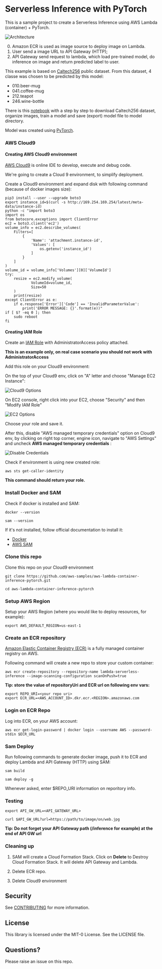 # Serverless Inference with PyTorch

This is a sample project to create a Serverless Inference using AWS Lambda (container) + PyTorch.

![Architecture](img/architecture.png)

0. Amazon ECR is used as image source to deploy image on Lambda.
1. User send a image URL to API Gateway (HTTP);
2. API Gateway send request to lambda, which load pre-trained model, do inference on image and return predicted label to user.

This example is based on [Caltech256](http://www.vision.caltech.edu/Image_Datasets/Caltech256/) public dataset. From this dataset, 4 classe was chosen to be predicted by this model:

* 010.beer-mug
* 041.coffee-mug
* 212.teapot
* 246.wine-bottle

There is this [notebook](generate-model.ipynb) with a step by step to download Caltech256 dataset, organize images, train a model and save (export) model file to model directory.

Model was created using [PyTorch](https://pytorch.org/).

### AWS Cloud9

#### Creating AWS Cloud9 environment

[AWS Cloud9](https://aws.amazon.com/pt/cloud9/) is online IDE to develop, execute and debug code.

We're going to create a Cloud 9 environment, to simplify deployment.

Create a Cloud9 environment and expand disk with following command (because of docker images size):

```
pip3 install --user --upgrade boto3
export instance_id=$(curl -s http://169.254.169.254/latest/meta-data/instance-id)
python -c "import boto3
import os
from botocore.exceptions import ClientError 
ec2 = boto3.client('ec2')
volume_info = ec2.describe_volumes(
    Filters=[
        {
            'Name': 'attachment.instance-id',
            'Values': [
                os.getenv('instance_id')
            ]
        }
    ]
)
volume_id = volume_info['Volumes'][0]['VolumeId']
try:
    resize = ec2.modify_volume(    
            VolumeId=volume_id,    
            Size=50
    )
    print(resize)
except ClientError as e:
    if e.response['Error']['Code'] == 'InvalidParameterValue':
        print('ERROR MESSAGE: {}'.format(e))"
if [ $? -eq 0 ]; then
    sudo reboot
fi

```

#### Creating IAM Role

Create an [IAM Role](https://docs.aws.amazon.com/IAM/latest/UserGuide/id_roles_create.html) with AdministratorAccess policy attached. 

**This is an example only, on real case scenario you should not work with AdministratorAccess**

Add this role on your Cloud9 environment:

On the top of your Cloud9 env, click on "A" letter and choose "Manage EC2 Instance":

![Cloud9 Options](img/cloud9-managed-ec2.png)

On EC2 console, right click into your EC2, choose "Security" and then "Modify IAM Role"

![EC2 Options](img/ec2-options.png)

Choose your role and save it.

After this, disable "AWS managed temporary credentials" option on Cloud9 env, by clicking on right top corner, engine icon, navigate to "AWS Settings" and uncheck **AWS managed temporary credentials** :

![Disable Credentials](img/temp-cred.png)

Check if environment is using new created role:

```
aws sts get-caller-identity
```

**This command should return your role.**

### Install Docker and SAM

Check if docker is installed and SAM:

```
docker --version

sam --version
```

If it's not installed, follow official documentation to install it:

* [Docker](https://docs.docker.com/get-docker/)
* [AWS SAM](https://aws.amazon.com/serverless/sam/)

### Clone this repo

Clone this repo on your Cloud9 environment

```
git clone https://github.com/aws-samples/aws-lambda-container-inference-pytorch.git

cd aws-lambda-container-inference-pytorch
```

### Setup AWS Region

Setup your AWS Region (where you would like to deploy resources, for example):

```
export AWS_DEFAULT_REGION=us-east-1
```

### Create an ECR repository

[Amazon Elastic Container Registry (ECR)](https://aws.amazon.com/ecr/) is a fully managed container registry on AWS.

Following command  will create a new repo to store your custom container:

```
aws ecr create-repository --repository-name lambda-serverless-inference --image-scanning-configuration scanOnPush=true
```

**Tip: store the value of repositoryUri and ECR url on following env vars:**

```
export REPO_URI=<your repo uri>
export ECR_URL=<AWS_ACCOUNT_ID>.dkr.ecr.<REGION>.amazonaws.com
```

### Login on ECR Repo

Log into ECR, on your AWS account:

```
aws ecr get-login-password | docker login --username AWS --password-stdin $ECR_URL
```

### Sam Deploy

Run following commands to generate docker image, push it to ECR and deploy Lambda and API Gateway (HTTP) using SAM:

```
sam build

sam deploy -g
```

Whenever asked, enter $REPO_URI information on reporitory info.

### Testing

```
export API_GW_URL=<API_GATEWAY_URL>

curl $API_GW_URL?url=https://path/to/image/on/web.jpg
```

**Tip: Do not forget your API Gateway path (/inference for example) at the end of API GW url**

### Cleaning up

1. SAM will create a Cloud Formation Stack. Click on **Delete** to Destroy Cloud Formation Stack. It will delete API Gateway and Lambda.

2. Delete ECR repo.

3. Delete Cloud9 environment

## Security

See [CONTRIBUTING](CONTRIBUTING.md#security-issue-notifications) for more information.

## License

This library is licensed under the MIT-0 License. See the LICENSE file.

## Questions?

Please raise an issue on this repo.